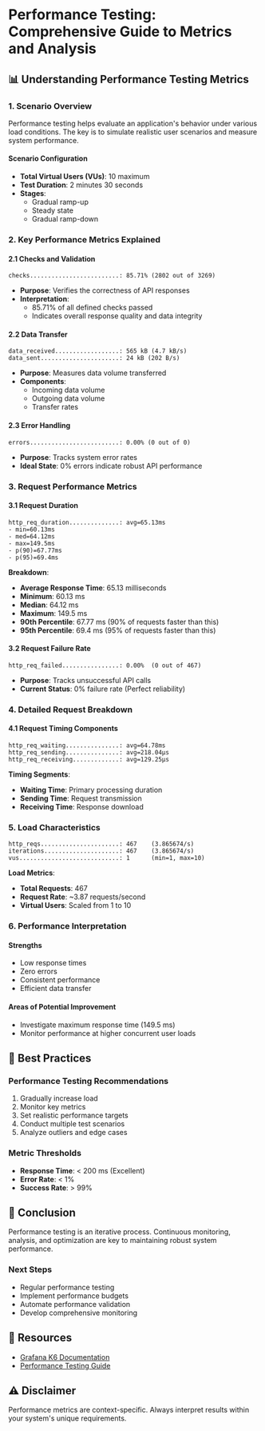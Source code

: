 # Performance Testing: Comprehensive Guide to Metrics and Analysis

## 📊 Understanding Performance Testing Metrics

### 1. Scenario Overview
Performance testing helps evaluate an application's behavior under various load conditions. The key is to simulate realistic user scenarios and measure system performance.

#### Scenario Configuration
- **Total Virtual Users (VUs)**: 10 maximum
- **Test Duration**: 2 minutes 30 seconds
- **Stages**: 
  - Gradual ramp-up
  - Steady state
  - Gradual ramp-down

### 2. Key Performance Metrics Explained

#### 2.1 Checks and Validation
```
checks.........................: 85.71% (2802 out of 3269)
```
- **Purpose**: Verifies the correctness of API responses
- **Interpretation**: 
  - 85.71% of all defined checks passed
  - Indicates overall response quality and data integrity

#### 2.2 Data Transfer
```
data_received..................: 565 kB (4.7 kB/s)
data_sent......................: 24 kB (202 B/s)
```
- **Purpose**: Measures data volume transferred
- **Components**:
  - Incoming data volume
  - Outgoing data volume
  - Transfer rates

#### 2.3 Error Handling
```
errors.........................: 0.00% (0 out of 0)
```
- **Purpose**: Tracks system error rates
- **Ideal State**: 0% errors indicate robust API performance

### 3. Request Performance Metrics

#### 3.1 Request Duration
```
http_req_duration..............: avg=65.13ms  
- min=60.13ms 
- med=64.12ms 
- max=149.5ms  
- p(90)=67.77ms 
- p(95)=69.4ms
```

**Breakdown**:
- **Average Response Time**: 65.13 milliseconds
- **Minimum**: 60.13 ms
- **Median**: 64.12 ms
- **Maximum**: 149.5 ms
- **90th Percentile**: 67.77 ms (90% of requests faster than this)
- **95th Percentile**: 69.4 ms (95% of requests faster than this)

#### 3.2 Request Failure Rate
```
http_req_failed................: 0.00%  (0 out of 467)
```
- **Purpose**: Tracks unsuccessful API calls
- **Current Status**: 0% failure rate (Perfect reliability)

### 4. Detailed Request Breakdown

#### 4.1 Request Timing Components
```
http_req_waiting...............: avg=64.78ms
http_req_sending...............: avg=218.04µs
http_req_receiving.............: avg=129.25µs
```

**Timing Segments**:
- **Waiting Time**: Primary processing duration
- **Sending Time**: Request transmission
- **Receiving Time**: Response download

### 5. Load Characteristics
```
http_reqs......................: 467    (3.865674/s)
iterations.....................: 467    (3.865674/s)
vus............................: 1      (min=1, max=10)
```

**Load Metrics**:
- **Total Requests**: 467
- **Request Rate**: ~3.87 requests/second
- **Virtual Users**: Scaled from 1 to 10

### 6. Performance Interpretation

#### Strengths
- Low response times
- Zero errors
- Consistent performance
- Efficient data transfer

#### Areas of Potential Improvement
- Investigate maximum response time (149.5 ms)
- Monitor performance at higher concurrent user loads

## 🚀 Best Practices

### Performance Testing Recommendations
1. Gradually increase load
2. Monitor key metrics
3. Set realistic performance targets
4. Conduct multiple test scenarios
5. Analyze outliers and edge cases

### Metric Thresholds
- **Response Time**: < 200 ms (Excellent)
- **Error Rate**: < 1%
- **Success Rate**: > 99%

## 📝 Conclusion

Performance testing is an iterative process. Continuous monitoring, analysis, and optimization are key to maintaining robust system performance.

### Next Steps
- Regular performance testing
- Implement performance budgets
- Automate performance validation
- Develop comprehensive monitoring

## 🔗 Resources
- [Grafana K6 Documentation](https://k6.io/docs/)
- [Performance Testing Guide](https://grafana.com/docs/k6/latest/testing-guides/)

## ⚠️ Disclaimer
Performance metrics are context-specific. Always interpret results within your system's unique requirements.